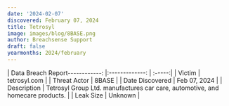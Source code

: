 ```yaml
---
date: '2024-02-07'
discovered: February 07, 2024
title: Tetrosyl
image: images/blog/8BASE.png
author: Breachsense Support
draft: false
yearmonths: 2024/february
---
```


| Data Breach Report------------:     |:-------------:    | :-----:|
| Victim      | tetrosyl.com      | 
| Threat Actor      | 8BASE      | 
| Date Discovered      | Feb 07, 2024      | 
| Description      | Tetrosyl Group Ltd. manufactures car care, automotive, and homecare products.      | 
| Leak Size      | Unknown      | 

